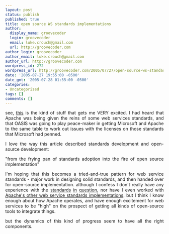```yaml
---
layout: post
status: publish
published: true
title: open source WS standards implementations
author:
  display_name: groovecoder
  login: groovecoder
  email: luke.crouch@gmail.com
  url: http://groovecoder.com
author_login: groovecoder
author_email: luke.crouch@gmail.com
author_url: http://groovecoder.com
wordpress_id: 272
wordpress_url: http://groovecoder.com/2005/07/27/open-source-ws-standards-implementations/
date: '2005-07-27 19:55:00 -0500'
date_gmt: '2005-07-28 01:55:00 -0500'
categories:
- Uncategorized
tags: []
comments: []
---
```

<div style="text-align: justify;">see, <a href="http://searchwebservices.techtarget.com/originalContent/0,289142,sid26_gci1111131,00.html">this</a> is the kind of stuff that gets me VERY excited. I had heard that Apache was being given the reins of some web services standards, and that OASIS was going to play peace-maker in getting Microsoft and Apache to the same table to work out issues with the licenses on those standards that Microsoft had penned.</p>
<p>I love the way this article described standards development and open-source development:</p>
<p>"from the frying pan of standards adoption into the fire of open source implementation"</p>
<p>I'm hoping that this becomes a tried-and-true pattern for web service standards - major work in designing solid standards, and then handed over for open-source implementation. although I confess I don't really have any experience with the <a href="http://www.oasis-open.org/committees/tc_home.php?wg_abbrev=wsrf">standards</a> <a href="http://www.oasis-open.org/committees/tc_home.php?wg_abbrev=wsn">in</a> <a href="http://www.oasis-open.org/committees/tc_home.php?wg_abbrev=wsdm">question</a>, nor have I even worked with <a href="http://ws.apache.org/">Apache's other web service standards implementations</a>. but I think I know enough about how Apache operates, and have enough excitement for web services to be "high" on the prospect of getting all kinds of open-source tools to integrate things.</p>
<p>but the dynamics of this kind of progress seem to have all the right components.</p></div>
